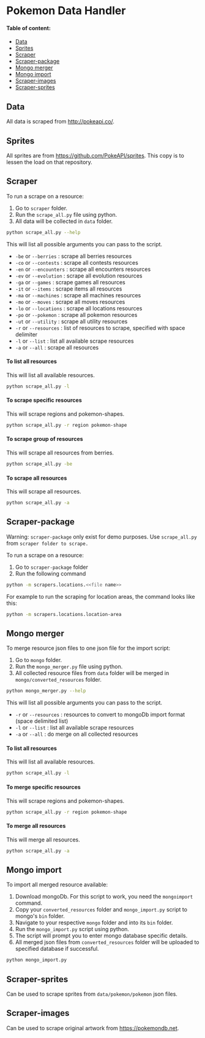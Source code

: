 # <a name="top"></a>Pokemon Data Handler

#### Table of content:

* [Data](#data)
* [Sprites](#sprites)
* [Scraper](#scraper)
* [Scraper-package](#scraper-package)
* [Mongo merger](#mongo-merger)
* [Mongo import](#mongo-import)
* [Scraper-images](#scraper-images)
* [Scraper-sprites](#scraper-sprites)


## <a name="data"></a>Data

All data is scraped from <a href="http://pokeapi.co/">http://pokeapi.co/</a>.


## <a name="sprites"></a>Sprites

All sprites are from <a href="https://github.com/PokeAPI/sprites">https://github.com/PokeAPI/sprites</a>.
This copy is to lessen the load on that repository.


## <a name="scraper"></a>Scraper

To run a scrape on a resource:

1) Go to `scraper` folder.
2) Run the `scrape_all.py` file using python.
3) All data will be collected in `data` folder.

```sh
python scrape_all.py --help
```

This will list all possible arguments you can pass to the script.

* `-be` or `--berries` : scrape all berries resources
* `-co` or `--contests` : scrape all contests resources
* `-en` or `--encounters` : scrape all encounters resources
* `-ev` or `--evolution` : scrape all evolution resources
* `-ga` or `--games` : scrape games all resources
* `-it` or `--items` : scrape items all resources
* `-ma` or `--machines` : scrape all machines resources
* `-mo` or `--moves` : scrape all moves resources
* `-lo` or `--locations` : scrape all locations resources
* `-po` or `--pokemon` : scrape all pokemon resources
* `-ut` or `--utility` : scrape all utility resources
* `-r` or `--resources` : list of resources to scrape, specified with space delimiter
* `-l` or `--list` : list all available scrape resources
* `-a` or `--all` : scrape all resources

#### To list all resources

This will list all available resources.

```sh
python scrape_all.py -l
```

#### To scrape specific resources

This will scrape regions and pokemon-shapes.

```sh
python scrape_all.py -r region pokemon-shape
```

#### To scrape group of resources

This will scrape all resources from berries.

```sh
python scrape_all.py -be
```

#### To scrape all resources

This will scrape all resources.

```sh
python scrape_all.py -a
```


## <a name="scraper-package"></a>Scraper-package

Warning: `scraper-package` only exist for demo purposes. Use `scrape_all.py` from `scraper folder to scrape.`

To run a scrape on a resource:

1) Go to `scraper-package` folder
2) Run the following command

```sh
python -m scrapers.locations.<<file name>>
```

For example to run the scraping for location areas, the command looks like this:

```sh
python -m scrapers.locations.location-area
```


## <a name="mongo-merger"></a>Mongo merger

To merge resource json files to one json file for the import script:

1) Go to `mongo` folder.
2) Run the `mongo_merger.py` file using python.
3) All collected resource files from `data` folder will be merged in `mongo/converted_resources` folder.

```sh
python mongo_merger.py --help
```

This will list all possible arguments you can pass to the script.

* `-r` or `--resources` : resources to convert to mongoDb import format (space delimited list)
* `-l` or `--list` : list all available scrape resources
* `-a` or `--all` : do merge on all collected resources

#### To list all resources

This will list all available resources.

```sh
python scrape_all.py -l
```

#### To merge specific resources

This will scrape regions and pokemon-shapes.

```sh
python scrape_all.py -r region pokemon-shape
```

#### To merge all resources

This will merge all resources.

```sh
python scrape_all.py -a
```


## <a name="mongo-import"></a>Mongo import

To import all merged resource available:

1) Download mongoDb. For this script to work, you need the `mongoimport` command.
2) Copy your `converted_resources` folder and `mongo_import.py` script to mongo's `bin` folder.
3) Navigate to your respective `mongo` folder and into its `bin` folder.
4) Run the `mongo_import.py` script using python.
5) The script will prompt you to enter mongo database specific details.
6) All merged json files from `converted_resources` folder will be uploaded to specified database if successful.

```sh
python mongo_import.py
```


## <a name="scraper-sprites"></a>Scraper-sprites

Can be used to scrape sprites from `data/pokemon/pokemon` json files.


## <a name="scraper-images"></a>Scraper-images

Can be used to scrape original artwork from <a href="https://pokemondb.net/pokedex/all">https://pokemondb.net</a>.

